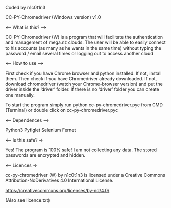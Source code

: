 Coded by n1c0t1n3

CC-PY-Chromedriver (Windows version) v1.0

<-- What is this? -->

CC-PY-Chromedriver (W) is a program that will facilitate the authentication and management of mega.nz clouds. The user will be able to easily connect to his accounts (as many as he wants in the same time) without typing the password / email several times or logging out to access another cloud

<-- How to use -->

First check if you have Chrome browser and python installed. If not, install them. Then check if you have Chromedriver already downloaded. If not, download chromedriver (watch your Chrome-browser version) and put the driver inside the ‘driver’ folder. If there is no ‘driver’ folder you can create one manually.

To start the program simply run python cc-py-chromedriver.pyc from CMD (Terminal) or double click on cc-py-chromedriver.pyc 

<-- Dependences -->

Python3 Pyfiglet Selenium Fernet

<-- Is this safe? →

Yes! The program is 100% safe! I am not collecting any data. The stored passwords are encrypted and hidden.

<-- Licences →

cc-py-chromedriver (W) by n1c0t1n3 is licensed under a Creative Commons Attribution-NoDerivatives 4.0 International License.

https://creativecommons.org/licenses/by-nd/4.0/

(Also see licence.txt)
